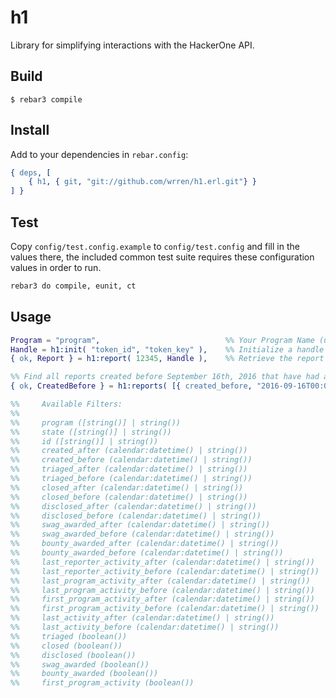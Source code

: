h1
=====

Library for simplifying interactions with the HackerOne API.

Build
-----

    $ rebar3 compile


Install
-------

Add to your dependencies in ```rebar.config```:

```erlang
{ deps, [
    { h1, { git, "git://github.com/wrren/h1.erl.git"} }
] }
```

Test
----

Copy ```config/test.config.example``` to ```config/test.config``` and fill in the values there, the 
included common test suite requires these configuration values in order to run.

```bash
rebar3 do compile, eunit, ct
```

Usage
-----

```erlang
Program = "program",                            %% Your Program Name (uber, riot, etc.)
Handle = h1:init( "token_id", "token_key" ),    %% Initialize a handle for use in requests
{ ok, Report } = h1:report( 12345, Handle ),    %% Retrieve the report with the specified ID

%% Find all reports created before September 16th, 2016 that have had a bounty awarded
{ ok, CreatedBefore } = h1:reports( [{ created_before, "2016-09-16T00:00:00Z" }, { bounty_awarded, true }], Program, Handle ).

%%     Available Filters:
%%
%%     program ([string()] | string())
%%     state ([string()] | string())
%%     id ([string()] | string())
%%     created_after (calendar:datetime() | string()) 
%%     created_before (calendar:datetime() | string())
%%     triaged_after (calendar:datetime() | string())
%%     triaged_before (calendar:datetime() | string())
%%     closed_after (calendar:datetime() | string())
%%     closed_before (calendar:datetime() | string())
%%     disclosed_after (calendar:datetime() | string())
%%     disclosed_before (calendar:datetime() | string())
%%     swag_awarded_after (calendar:datetime() | string())
%%     swag_awarded_before (calendar:datetime() | string())
%%     bounty_awarded_after (calendar:datetime() | string())
%%     bounty_awarded_before (calendar:datetime() | string())
%%     last_reporter_activity_after (calendar:datetime() | string())
%%     last_reporter_activity_before (calendar:datetime() | string())
%%     last_program_activity_after (calendar:datetime() | string())
%%     last_program_activity_before (calendar:datetime() | string())
%%     first_program_activity_after (calendar:datetime() | string())
%%     first_program_activity_before (calendar:datetime() | string())
%%     last_activity_after (calendar:datetime() | string())
%%     last_activity_before (calendar:datetime() | string())
%%     triaged (boolean())
%%     closed (boolean())        
%%     disclosed (boolean())       
%%     swag_awarded (boolean())        
%%     bounty_awarded (boolean())        
%%     first_program_activity (boolean())  

```

